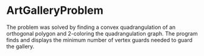 # ArtGalleryProblem

The problem was solved by finding a convex quadrangulation of an orthogonal polygon and 2-coloring the quadrangulation graph.
The program finds and displays the minimum number of vertex guards needed to guard the gallery.

